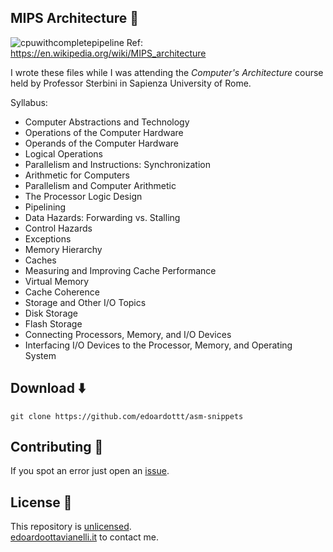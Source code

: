 MIPS Architecture 💾
-------

![cpuwithcompletepipeline](https://github.com/edoardottt/images/blob/main/asm-snippets/mips.png)
Ref: https://en.wikipedia.org/wiki/MIPS_architecture

I wrote these files while I was attending the *Computer's Architecture* course held by Professor Sterbini in Sapienza University of Rome.  

Syllabus:

  - Computer Abstractions and Technology
  - Operations of the Computer Hardware
  - Operands of the Computer Hardware
  - Logical Operations
  - Parallelism and Instructions: Synchronization
  - Arithmetic for Computers
  - Parallelism and Computer Arithmetic
  - The Processor Logic Design
  - Pipelining
  - Data Hazards: Forwarding vs. Stalling
  - Control Hazards
  - Exceptions
  - Memory Hierarchy
  - Caches
  - Measuring and Improving Cache Performance
  - Virtual Memory
  - Cache Coherence
  - Storage and Other I/O Topics
  - Disk Storage
  - Flash Storage
  - Connecting Processors, Memory, and I/O Devices
  - Interfacing I/O Devices to the Processor, Memory, and Operating System


Download ⬇️
-------

```console
git clone https://github.com/edoardottt/asm-snippets
```

Contributing 🤝
------

If you spot an error just open an [issue](https://github.com/edoardottt/asm-snippets).

License 📝
-------

This repository is [unlicensed](https://github.com/edoardottt/asm-snippets/blob/master/LICENSE).  
[edoardoottavianelli.it](https://www.edoardoottavianelli.it) to contact me.
